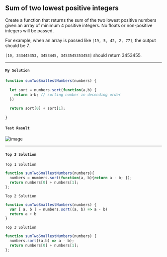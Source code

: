 ## Sum of two lowest positive integers

Create a function that returns the sum of the two lowest positive numbers given an array of minimum 4 positive integers. No floats or non-positive integers will be passed.

For example, when an array is passed like `[19, 5, 42, 2, 77]`, the output should be 7.

`[10, 343445353, 3453445, 3453545353453]` should return 3453455.

---
#### `My Solution`
```JavaScript
function sumTwoSmallestNumbers(numbers) {
  
  let sort = numbers.sort(function(a,b) {
    return a-b; // sorting number in decending order
  })
  
  return sort[0] + sort[1];
  
}  
```
#### `Test Result`

![image](https://user-images.githubusercontent.com/99033220/171790023-5a1ab398-3054-43a0-8c82-c4f1f762dfaf.png)

---
#### `Top 3 Solution`
`Top 1 Solution`
```JavaScript
function sumTwoSmallestNumbers(numbers){  
  numbers = numbers.sort(function(a, b){return a - b; });
  return numbers[0] + numbers[1];
};
```
`Top 2 Solution`
```JavaScript
function sumTwoSmallestNumbers(numbers) {  
  var [ a, b ] = numbers.sort((a, b) => a - b)
  return a + b
}
```

`Top 3 Solution`
```JavaScript
function sumTwoSmallestNumbers(numbers) {  
  numbers.sort((a,b) => a - b);
  return numbers[0] + numbers[1];
};
```


